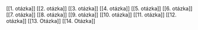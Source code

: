 [[1. otázka]]
[[2. otázka]]
[[3. otázka]]
[[4. otázka]]
[[5. otázka]]
[[6. otázka]]
[[7. otázka]]
[[8. otázka]]
[[9. otázka]]
[[10. otázka]]
[[11. otázka]]
[[12. otázka]]
[[13. Otázka]]
[[14. Otázka]]